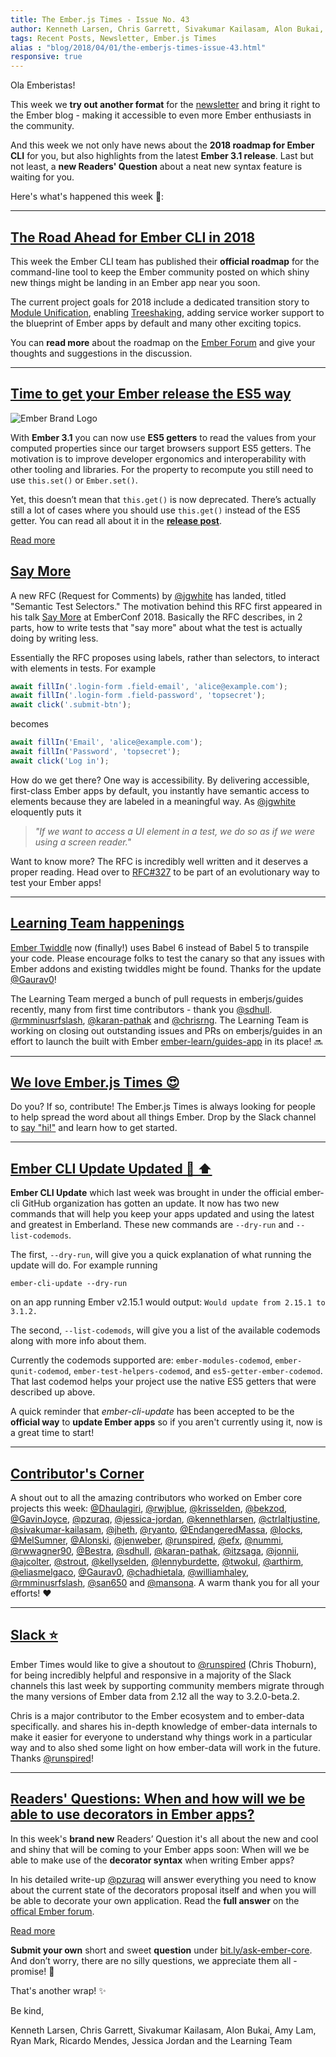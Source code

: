 ```yaml
---
title: The Ember.js Times - Issue No. 43
author: Kenneth Larsen, Chris Garrett, Sivakumar Kailasam, Alon Bukai, Amy Lam, Ryan Mark, Ricardo Mendes, Jessica Jordan
tags: Recent Posts, Newsletter, Ember.js Times
alias : "blog/2018/04/01/the-emberjs-times-issue-43.html"
responsive: true
---
```


Ola Emberistas!

This week we **try out another format** for the [newsletter](https://the-emberjs-times.ongoodbits.com/)
and bring it right to the Ember blog - making it accessible to even more Ember enthusiasts in the community.

And this week we not only have news about the **2018 roadmap for Ember CLI** for you,
but also highlights from the latest **Ember 3.1 release**.
Last but not least, a **new Readers' Question** about a neat new syntax feature is waiting for you.

Here's what's happened this week 🐹:

---

## [The Road Ahead for Ember CLI in 2018](https://discuss.emberjs.com/t/ember-cli-2018-edition/14543)

This week the Ember CLI team has published their **official roadmap** for the
command-line tool to keep the Ember community posted on which shiny new things
might be landing in an Ember app near you soon.

The current project goals for 2018 include a dedicated transition story to
[Module Unification](https://github.com/emberjs/rfcs/pull/143), enabling
[Treeshaking](https://github.com/ember-cli/rfcs/pull/110), adding service worker support
to the blueprint of Ember apps by default and many other exciting topics.

You can **read more** about the roadmap on the [Ember Forum](https://discuss.emberjs.com/t/ember-cli-2018-edition/14543)
and give your thoughts and suggestions in the discussion.

---

## [Time to get your Ember release the ES5 way](/blog/2018/04/13/ember-3-1-released.html)

<div class="blog-row">
  <img class="transparent padded float-left small" src="/images/brand/ember_Ember-Light.png" alt="Ember Brand Logo" />

  <p>
    With <strong>Ember 3.1</strong> you can now use <strong>ES5 getters</strong> to read the
    values from your computed properties since our target browsers support ES5 getters.
    The motivation is to improve developer ergonomics and interoperability with other tooling and libraries.
    For the property to recompute you still need to use <code>this.set()</code> or <code>Ember.set()</code>.</p>
  <p>
    Yet, this doesn’t mean that <code>this.get()</code> is now deprecated.
    There’s actually still a lot of cases where you should use <code>this.get()</code> instead of the ES5 getter.
    You can read all about it in the <a href="https://www.emberjs.com/blog/2018/04/13/ember-3-1-released.html#toc_es5-getters-for-computed-properties-1-of-3"><strong>release post</strong></a>.
  </p>
</div>

<a class="ember-button ember-button--centered" href="https://www.emberjs.com/blog/2018/04/13/ember-3-1-released.html#toc_es5-getters-for-computed-properties-1-of-3">Read more</a>

## [Say More](https://github.com/emberjs/rfcs/pull/327)

A new RFC (Request for Comments) by [@jgwhite](https://github.com/jgwhite) has landed, titled "Semantic Test Selectors."
The motivation behind this RFC first appeared in his talk [Say More] at EmberConf 2018.
Basically the RFC describes, in 2 parts, how to write tests that "say more" about what the test is actually doing by writing less.  

Essentially the RFC proposes using labels, rather than selectors, to interact with elements in tests.  For example

```js
await fillIn('.login-form .field-email', 'alice@example.com');
await fillIn('.login-form .field-password', 'topsecret');
await click('.submit-btn');
```

becomes

```js
await fillIn('Email', 'alice@example.com');
await fillIn('Password', 'topsecret');
await click('Log in');
```
How do we get there?  One way is accessibility.
By delivering accessible, first-class Ember apps by default, you instantly have semantic access to elements because they are labeled in a meaningful way.
As [@jgwhite](https://github.com/jgwhite)  eloquently puts it
> <cite>"If we want to access a UI element in a test, we do so as if we were using a screen reader."</cite>

Want to know more? The RFC is incredibly well written and it deserves a proper reading.  Head over to [RFC#327](https://github.com/emberjs/rfcs/pull/327) to be part of an evolutionary way to test your Ember apps!

---

## [Learning Team happenings](https://ember-twiddle.com/)

[Ember Twiddle](https://ember-twiddle.com/) now (finally!) uses Babel 6 instead of Babel 5 to transpile your code. Please encourage folks to test the canary so that any issues with Ember addons and existing twiddles might be found. Thanks for the update [@Gaurav0](https://github.com/Gaurav0)!

The Learning Team merged a bunch of pull requests in emberjs/guides recently, many from first time contributors - thank you [@sdhull](https://github.com/sdhull). [@rmminusrfslash](https://github.com/rmminusrfslash), [@karan-pathak](https://github.com/karan-pathak) and [@chrisrng](https://github.com/chrisrng). The Learning Team is working on closing out outstanding issues and PRs on emberjs/guides in an effort to launch the built with Ember [ember-learn/guides-app](https://github.com/ember-learn/guides-app) in its place! 🔜

---

## [We love Ember.js Times 😍](https://embercommunity.slack.com/messages/C8P6UPWNN/)
Do you? If so, contribute!  The Ember.js Times is always looking for people to help spread the word about all things Ember.
Drop by the Slack channel to [say "hi!"](https://embercommunity.slack.com/messages/C8P6UPWNN/) and learn how to get started.

---

## [Ember CLI Update Updated 🐹 ⬆️](https://github.com/ember-cli/ember-cli-update#options)

**Ember CLI Update** which last week was brought in under the official ember-cli GitHub
organization has gotten an update. It now has two new commands that will help you keep your apps updated and using the latest and greatest in Emberland.
These new commands are `--dry-run` and `--list-codemods`.

The first, `--dry-run`, will give you a quick explanation of what running the update will do.
For example running

```
ember-cli-update --dry-run
```

on an app running Ember v2.15.1 would output: `Would update from 2.15.1 to 3.1.2.`

The second, `--list-codemods`, will give you a list of the available codemods along with more info about them.

Currently the codemods supported are:
`ember-modules-codemod`, `ember-qunit-codemod`, `ember-test-helpers-codemod`, and `es5-getter-ember-codemod`.
That last codemod helps your project use the native ES5 getters that were described up above.

A quick reminder that _ember-cli-update_ has been accepted to be the **official way** to **update Ember apps**
so if you aren't currently using it, now is a great time to start!

---

## [Contributor's Corner](https://guides.emberjs.com/v3.1.0/contributing/repositories/)

<div  class="blog-row">
 <p>
  A shout out to all the amazing contributors who worked on Ember core projects this week:
  <a href="https://github.com/Dhaulagiri" target="gh-user">@Dhaulagiri</a>, <a href="https://github.com/rwjblue" target="gh-user">@rwjblue</a>, <a href="https://github.com/krisselden" target="gh-user">@krisselden</a>, <a href="https://github.com/bekzod" target="gh-user">@bekzod</a>, <a href="https://github.com/GavinJoyce" target="gh-user">@GavinJoyce</a>, <a href="https://github.com/pzuraq" target="gh-user">@pzuraq</a>, <a href="https://github.com/jessica-jordan" target="gh-user">@jessica-jordan</a>, <a href="https://github.com/kennethlarsen" target="gh-user">@kennethlarsen</a>, <a href="https://github.com/ctrlaltjustine" target="gh-user">@ctrlaltjustine</a>, <a href="https://github.com/sivakumar-kailasam" target="gh-user">@sivakumar-kailasam</a>, <a href="https://github.com/jheth" target="gh-user">@jheth</a>, <a href="https://github.com/ryanto" target="gh-user">@ryanto</a>, <a href="https://github.com/EndangeredMassa" target="gh-user">@EndangeredMassa</a>, <a href="https://github.com/locks" target="gh-user">@locks</a>, <a href="https://github.com/MelSumner" target="gh-user">@MelSumner</a>, <a href="https://github.com/Alonski" target="gh-user">@Alonski</a>, <a href="https://github.com/jenweber" target="gh-user">@jenweber</a>, <a href="https://github.com/runspired" target="gh-user">@runspired</a>, <a href="https://github.com/efx" target="gh-user">@efx</a>, <a href="https://github.com/nummi" target="gh-user">@nummi</a>, <a href="https://github.com/rwwagner90" target="gh-user">@rwwagner90</a>, <a href="https://github.com/Bestra" target="gh-user">@Bestra</a>, <a href="https://github.com/sdhull" target="gh-user">@sdhull</a>, <a href="https://github.com/karan-pathak" target="gh-user">@karan-pathak</a>, <a href="https://github.com/itzsaga" target="gh-user">@itzsaga</a>, <a href="https://github.com/jonnii" target="gh-user">@jonnii</a>, <a href="https://github.com/ajcolter" target="gh-user">@ajcolter</a>, <a href="https://github.com/strout" target="gh-user">@strout</a>, <a href="https://github.com/kellyselden" target="gh-user">@kellyselden</a>, <a href="https://github.com/lennyburdette" target="gh-user">@lennyburdette</a>, <a href="https://github.com/twokul" target="gh-user">@twokul</a>, <a href="https://github.com/arthirm" target="gh-user">@arthirm</a>, <a href="https://github.com/eliasmelgaco" target="gh-user">@eliasmelgaco</a>, <a href="https://github.com/Gaurav0" target="gh-user">@Gaurav0</a>, <a href="https://github.com/chadhietala" target="gh-user">@chadhietala</a>, <a href="https://github.com/williamhaley" target="gh-user">@williamhaley</a>, <a href="https://github.com/rmminusrfslash" target="gh-user">@rmminusrfslash</a>, <a href="https://github.com/san650" target="gh-user">@san650</a> and <a href="https://github.com/mansona" target="gh-user">@mansona</a>.
  A warm thank you for all your efforts! ❤️
 </p>
</div>

---

## [Slack ⭐️](https://ember-community-slackin.herokuapp.com/)
Ember Times would like to give a shoutout to <a href="https://github.com/runspired">@runspired</a> (Chris Thoburn), for being incredibly helpful and responsive in a majority of the Slack channels this last week
by supporting community members migrate through the many versions of Ember data from 2.12 all the way to 3.2.0-beta.2.

Chris is a major contributor to the Ember ecosystem and to ember-data specifically.
and shares his in-depth knowledge of ember-data internals to make it easier for everyone to understand why things work in a particular way and to also shed some light on how ember-data will work in the future. Thanks [@runspired](https://github.com/runspired)!

---

## [Readers' Questions: When and how will we be able to use decorators in Ember apps?](https://discuss.emberjs.com/t/readers-question-when-will-we-be-able-to-use-decorators-in-ember-apps/14583)

<div class="blog-row">
  <p>In this week's <strong>brand new</strong> Readers’ Question it's all about the new and cool and shiny that will
  be coming to your Ember apps soon: When will we be able to make use of the <strong>decorator syntax</strong> when writing Ember apps?
  </p>
  <p>In his detailed write-up <a href="https://github.com/pzuraq">@pzuraq</a> will answer everything you need to know about the current state of the decorators
  proposal itself and when you will be able to decorate your own application. Read the <strong>full answer</strong>
  on the <a href="https://discuss.emberjs.com/t/readers-question-when-will-we-be-able-to-use-decorators-in-ember-apps/14583">offical Ember forum</a>.</p>
</div>

<a class="ember-button ember-button--centered" href="https://discuss.emberjs.com/t/readers-question-when-will-we-be-able-to-use-decorators-in-ember-apps/14583">Read more</a>

**Submit your own** short and sweet **question** under [bit.ly/ask-ember-core](https://bit.ly/ask-ember-core). And don’t worry, there are no silly questions, we appreciate them all - promise! 🤞



That's another wrap!  ✨

Be kind,

Kenneth Larsen, Chris Garrett, Sivakumar Kailasam, Alon Bukai, Amy Lam, Ryan Mark, Ricardo Mendes, Jessica Jordan and the Learning Team

[Say More]: https://www.youtube.com/watch?v=iAyRVPSOpy8
